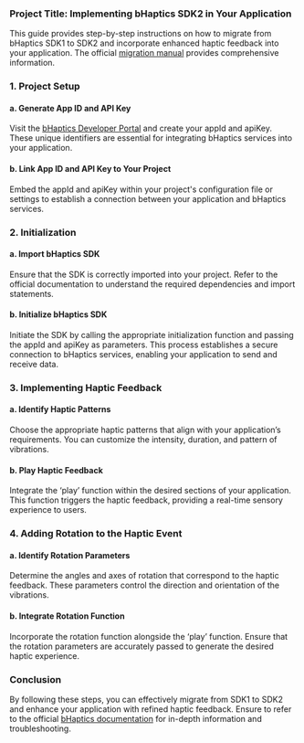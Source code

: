 ### Project Title: Implementing bHaptics SDK2 in Your Application

This guide provides step-by-step instructions on how to migrate from bHaptics SDK1 to SDK2 and incorporate enhanced haptic feedback into your application. The official [migration manual](https://bhaptics.notion.site/How-to-migrate-from-SDK1-old-to-SDK2-new-007c00b65129404287d9175b71fa029c) provides comprehensive information.

### 1. Project Setup

#### a. Generate App ID and API Key
Visit the [bHaptics Developer Portal](https://developer.bhaptics.com) and create your appId and apiKey. These unique identifiers are essential for integrating bHaptics services into your application.

#### b. Link App ID and API Key to Your Project
Embed the appId and apiKey within your project's configuration file or settings to establish a connection between your application and bHaptics services.

### 2. Initialization

#### a. Import bHaptics SDK
Ensure that the SDK is correctly imported into your project. Refer to the official documentation to understand the required dependencies and import statements.

#### b. Initialize bHaptics SDK
Initiate the SDK by calling the appropriate initialization function and passing the appId and apiKey as parameters. This process establishes a secure connection to bHaptics services, enabling your application to send and receive data.

### 3. Implementing Haptic Feedback

#### a. Identify Haptic Patterns
Choose the appropriate haptic patterns that align with your application’s requirements. You can customize the intensity, duration, and pattern of vibrations.

#### b. Play Haptic Feedback
Integrate the ‘play’ function within the desired sections of your application. This function triggers the haptic feedback, providing a real-time sensory experience to users.

### 4. Adding Rotation to the Haptic Event

#### a. Identify Rotation Parameters
Determine the angles and axes of rotation that correspond to the haptic feedback. These parameters control the direction and orientation of the vibrations.

#### b. Integrate Rotation Function
Incorporate the rotation function alongside the ‘play’ function. Ensure that the rotation parameters are accurately passed to generate the desired haptic experience.

### Conclusion

By following these steps, you can effectively migrate from SDK1 to SDK2 and enhance your application with refined haptic feedback. Ensure to refer to the official [bHaptics documentation](https://bhaptics.notion.site/How-to-migrate-from-SDK1-old-to-SDK2-new-007c00b65129404287d9175b71fa029c) for in-depth information and troubleshooting.
